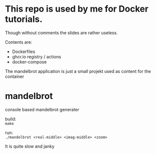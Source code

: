# This repo is used by me for Docker tutorials.
Though without comments the slides are rather useless.

Contents are:
- Dockerfiles
- ghcr.io registry / actions
- docker-compose

The mandelbrot application is just a small projekt used as content for the container

# mandelbrot
console based mandelbrot generater

build:  
```make```

run:  
```./mandelbrot <real-middle> <imag-middle> <zoom>```

It is quite slow and janky
